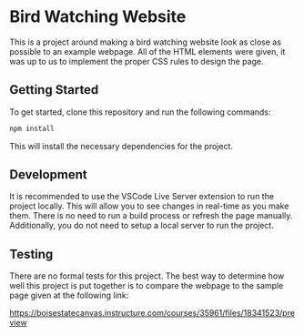 # Bird Watching Website

This is a project around making a bird watching website look as close
as possible to an example webpage. All of the HTML elements were given,
it was up to us to implement the proper CSS rules to design the page.

## Getting Started

To get started, clone this repository and run the following commands:

```bash
npm install
```
This will install the necessary dependencies for the project.

## Development

It is recommended to use the VSCode Live Server extension to run the project
locally. This will allow you to see changes in real-time as you make them. There
is no need to run a build process or refresh the page manually. Additionally,
you do not need to setup a local server to run the project.

## Testing

There are no formal tests for this project. The best way to determine how
well this project is put together is to compare the webpage to the sample 
page given at the following link:

https://boisestatecanvas.instructure.com/courses/35961/files/18341523/preview



